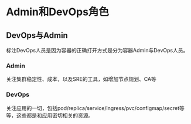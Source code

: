 # Admin和DevOps角色

## DevOps与Admin

标注DevOps人员是因为容器的正确打开方式是分为容器Admin与DevOps人员。

### Admin

关注集群稳定性、成本，以及SRE的工具，如增加节点规划、CA等

### DevOps

关注应用的一切，包括pod/replica/service/ingress/pvc/configmap/secret等等，这些都是和应用密切相关的资源。

